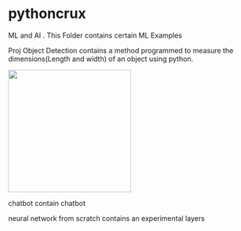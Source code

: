 # pythoncrux
ML and AI . This Folder contains certain ML Examples

Proj Object Detection contains a method programmed to measure the dimensions(Length and width) of an object using python.

<img src="https://github.com/albpy/pythoncrux/blob/main/measurent.gif" width="250" height="250" />

chatbot contain chatbot

neural network from scratch contains an experimental layers
